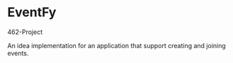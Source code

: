 # EventFy
462-Project

An idea implementation for an application that support creating and joining events.
